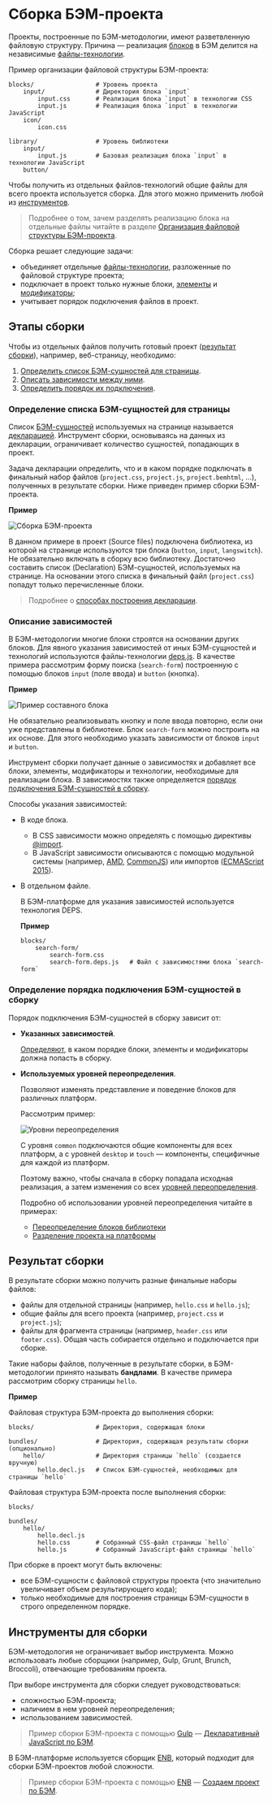# Сборка БЭМ-проекта

Проекты, построенные по БЭМ-методологии, имеют разветвленную файловую структуру. Причина — реализация [блоков](../key-concepts/key-concepts.ru.md#Блок) в БЭМ делится на независимые [файлы-технологии](../key-concepts/key-concepts.ru.md#Технология-реализации).

Пример организации файловой структуры БЭМ-проекта:

```files
blocks/                 # Уровень проекта
    input/              # Директория блока `input`
        input.css       # Реализация блока `input` в технологии CSS
        input.js        # Реализация блока `input` в технологии JavaScript
    icon/
        icon.css

library/                # Уровень библиотеки
    input/
        input.js        # Базовая реализация блока `input` в технологии JavaScript
    button/
```

Чтобы получить из отдельных файлов-технологий общие файлы для всего проекта используется сборка. Для этого можно применить любой из [инструментов](#Инструменты-для-сборки).

> Подробнее о том, зачем разделять реализацию блока на отдельные файлы читайте в разделе [Организация файловой структуры БЭМ-проекта](../filestructure/filestructure.ru.md).

Сборка решает следующие задачи:

* объединяет отдельные [файлы-технологии](../filestructure/filestructure.ru.md#Реализация-блока-разделяется-на-отдельные-файлы), разложенные по файловой структуре проекта;
* подключает в проект только нужные блоки, [элементы](../key-concepts/key-concepts.ru.md#Элемент) и [модификаторы](../key-concepts/key-concepts.ru.md#Модификатор);
* учитывает порядок подключения файлов в проект.

## Этапы сборки

Чтобы из отдельных файлов получить готовый проект ([результат сборки](#Результат-сборки)), например, веб-страницу, необходимо:

1. [Определить список БЭМ-сущностей для страницы](#Определение-списка-БЭМ-сущностей-для-страницы).
2. [Описать зависимости между ними](#Описание-зависимостей).
3. [Определить порядок их подключения](#Определение-порядка-подключения-БЭМ-сущностей-в-сборку).

### Определение списка БЭМ-сущностей для страницы

Список [БЭМ-сущностей](../key-concepts/key-concepts.ru.md#БЭМ-сущность) используемых на странице называется [декларацией](../declarations/declarations.ru.md). Инструмент сборки, основываясь на данных из декларации, ограничивает количество сущностей, попадающих в проект.

Задача декларации определить, что и в каком порядке подключать в финальный набор файлов (`project.css`, `project.js`, `project.bemhtml`, ...), полученных в результате сборки. Ниже приведен пример сборки БЭМ-проекта.

**Пример**

![Сборка БЭМ-проекта](https://rawgit.com/bem-site/bem-method/godfreyd-methodology-deps/method/build/build__declaration.svg)

В данном примере в проект (Source files) подключена библиотека, из которой на странице используются три блока (`button`, `input`, `langswitch`). Не обязательно включать в сборку всю библиотеку. Достаточно составить список (Declaration) БЭМ-сущностей, используемых на странице. На основании этого списка в финальный файл (`project.css`) попадут только перечисленные блоки.

> Подробнее о [способах построения декларации](../declarations/declarations.ru.md#Способы-получения-декларации).

### Описание зависимостей

В БЭМ-методологии многие блоки строятся на основании других блоков. Для явного указания зависимостей от иных БЭМ-сущностей и технологий используются файлы-технологии [deps.js](https://ru.bem.info/technology/deps/). В качестве примера рассмотрим форму поиска (`search-form`) построенную с помощью блоков `input` (поле ввода) и `button` (кнопка).

**Пример**

![Пример составного блока](https://rawgit.com/bem-site/bem-method/godfreyd-methodology-deps/method/build/build__search-form.svg)

Не обязательно реализовывать кнопку и поле ввода повторно, если они уже представлены в библиотеке. Блок `search-form` можно построить на их основе. Для этого необходимо указать зависимости от блоков `input` и `button`.

Инструмент сборки получает данные о зависимостях и добавляет все блоки, элементы, модификаторы и технологии, необходимые для реализации блока. В зависимостях также определяется [порядок подключения БЭМ-сущностей в сборку](#Определение-порядка-подключения-БЭМ-сущностей-в-сборку).

Способы указания зависимостей:

* В коде блока.

  * В CSS зависимости можно определять с помощью директивы [@import](http://htmlbook.ru/css/import).
  * В JavaScript зависимости описываются с помощью модульной системы (например, [AMD](https://github.com/amdjs/amdjs-api/wiki/AMD), [CommonJS](http://www.commonjs.org/)) или импортов ([ECMAScript 2015](http://ecmascript.org)).

* В отдельном файле.

  В БЭМ-платформе для указания зависимостей используется технология DEPS.

  **Пример**

  ```files
  blocks/
      search-form/
          search-form.css
          search-form.deps.js   # Файл с зависимостями блока `search-form`

  ```

### Определение порядка подключения БЭМ-сущностей в сборку

Порядок подключения БЭМ-сущностей в сборку зависит от:

* **Указанных зависимостей**.

  [Определяют](https://ru.bem.info/platform/deps/#Синтаксис-depsjs), в каком порядке блоки, элементы и модификаторы должна попасть в сборку.

* **Используемых уровней переопределения**.

  Позволяют изменять представление и поведение блоков для различных платформ.

  Рассмотрим пример:

  ![Уровни переопределения](https://rawgit.com/bem-site/bem-method/godfreyd-methodology-deps/method/build/build__levels.svg)

  С уровня `common` подключаются общие компоненты для всех платформ, а с уровней `desktop` и `touch` — компоненты, специфичные для каждой из платформ.

  Поэтому важно, чтобы сначала в сборку попадала исходная реализация, а затем изменения со всех [уровней переопределения](../key-concepts/key-concepts.ru.md#Уровень-переопределения).

  Подробно об использовании уровней переопределения читайте в примерах:

  * [Переопределение блоков библиотеки](../filestructure/filestructure.ru.md#Подключение-библиотеки)
  * [Разделение проекта на платформы](../filestructure/filestructure.ru.md#Разделение-проекта-на-платформы)

## Результат сборки

В результате сборки можно получить разные финальные наборы файлов:

* файлы для отдельной страницы (например, `hello.css` и `hello.js`);
* общие файлы для всего проекта (например, `project.css` и `project.js`);
* файлы для фрагмента страницы (например, `header.css` или `footer.css`). Общая часть собирается отдельно и подключается при сборке.

Такие наборы файлов, полученные в результате сборки, в БЭМ-методологии принято называть **бандлами**. В качестве примера рассмотрим сборку страницы `hello`.

**Пример**

Файловая структура БЭМ-проекта до выполнения сборки:

```files
blocks/                 # Директория, содержащая блоки

bundles/                # Директория, содержащая результаты сборки (опционально)
    hello/              # Директория страницы `hello` (создается вручную)
        hello.decl.js   # Список БЭМ-сущностей, необходимых для страницы `hello`
```

Файловая структура БЭМ-проекта после выполнения сборки:

```files
blocks/                 

bundles/                
    hello/              
        hello.decl.js   
        hello.css       # Собранный CSS-файл страницы `hello`
        hello.js        # Собранный JavaScript-файл страницы `hello`
```

При сборке в проект могут быть включены:

* все БЭМ-сущности с файловой структуры проекта (что значительно увеличивает объем результирующего кода);
* только необходимые для построения страницы БЭМ-сущности в строго определенном порядке.

## Инструменты для сборки

БЭМ-методология не ограничивает выбор инструмента. Можно использовать любые сборщики (например, Gulp, Grunt, Brunch, Broccoli), отвечающие требованиям проекта.

При выборе инструмента для сборки следует руководствоваться:
* сложностью БЭМ-проекта;
* наличием в нем уровней переопределения;
* использованием зависимостей.

> Пример сборки БЭМ-проекта с помощью [Gulp](http://gulpjs.com/) — [Декларативный JavaScript по БЭМ](https://ru.bem.info/forum/-696/).

В БЭМ-платформе используется сборщик [ENB](https://ru.bem.info/tools/bem/enb-bem/), который подходит для сборки БЭМ-проектов любой сложности.

> Пример сборки БЭМ-проекта с помощью [ENB](https://ru.bem.info/tools/bem/enb-bem/) — [Создаем проект по БЭМ](https://ru.bem.info/tutorials/start-with-project-stub/).

